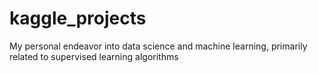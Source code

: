 # kaggle_projects
My personal endeavor into data science and machine learning, primarily related to supervised learning algorithms
